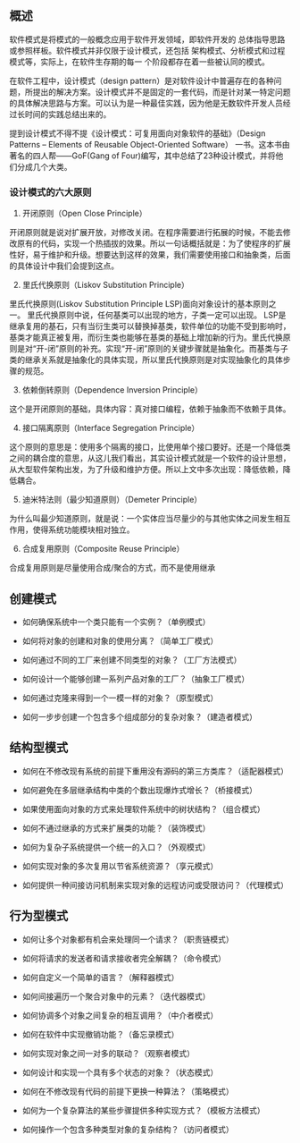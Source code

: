 ## 概述
软件模式是将模式的一般概念应用于软件开发领域，即软件开发的 总体指导思路或参照样板。软件模式并非仅限于设计模式，还包括 架构模式、分析模式和过程模式等，实际上，在软件生存期的每一 个阶段都存在着一些被认同的模式。

在软件工程中，设计模式（design pattern）是对软件设计中普遍存在的各种问题，所提出的解决方案。设计模式并不是固定的一套代码，而是针对某一特定问题的具体解决思路与方案。可以认为是一种最佳实践，因为他是无数软件开发人员经过长时间的实践总结出来的。

提到设计模式不得不提《设计模式：可复用面向对象软件的基础》（Design Patterns – Elements of Reusable Object-Oriented Software） 一书。这本书由著名的四人帮——GoF(Gang of Four)编写，其中总结了23种设计模式，并将他们分成几个大类。
### 设计模式的六大原则

1. 开闭原则（Open Close Principle）

开闭原则就是说对扩展开放，对修改关闭。在程序需要进行拓展的时候，不能去修改原有的代码，实现一个热插拔的效果。所以一句话概括就是：为了使程序的扩展性好，易于维护和升级。想要达到这样的效果，我们需要使用接口和抽象类，后面的具体设计中我们会提到这点。

2. 里氏代换原则（Liskov Substitution Principle）

里氏代换原则(Liskov Substitution Principle LSP)面向对象设计的基本原则之一。 里氏代换原则中说，任何基类可以出现的地方，子类一定可以出现。 LSP是继承复用的基石，只有当衍生类可以替换掉基类，软件单位的功能不受到影响时，基类才能真正被复用，而衍生类也能够在基类的基础上增加新的行为。里氏代换原则是对“开-闭”原则的补充。实现“开-闭”原则的关键步骤就是抽象化。而基类与子类的继承关系就是抽象化的具体实现，所以里氏代换原则是对实现抽象化的具体步骤的规范。

3. 依赖倒转原则（Dependence Inversion Principle）

这个是开闭原则的基础，具体内容：真对接口编程，依赖于抽象而不依赖于具体。

4. 接口隔离原则（Interface Segregation Principle）

这个原则的意思是：使用多个隔离的接口，比使用单个接口要好。还是一个降低类之间的耦合度的意思，从这儿我们看出，其实设计模式就是一个软件的设计思想，从大型软件架构出发，为了升级和维护方便。所以上文中多次出现：降低依赖，降低耦合。

5. 迪米特法则（最少知道原则）（Demeter Principle）

为什么叫最少知道原则，就是说：一个实体应当尽量少的与其他实体之间发生相互作用，使得系统功能模块相对独立。

6. 合成复用原则（Composite Reuse Principle）

合成复用原则是尽量使用合成/聚合的方式，而不是使用继承

## 创建模式

- 如何确保系统中一个类只能有一个实例？（单例模式）

- 如何将对象的创建和对象的使用分离？（简单工厂模式）

- 如何通过不同的工厂来创建不同类型的对象？（工厂方法模式）

- 如何设计一个能够创建一系列产品对象的工厂？（抽象工厂模式）

- 如何通过克隆来得到一个一模一样的对象？（原型模式）

- 如何一步步创建一个包含多个组成部分的复杂对象？（建造者模式）

## 结构型模式

- 如何在不修改现有系统的前提下重用没有源码的第三方类库？（适配器模式）

- 如何避免在多层继承结构中类的个数出现爆炸式增长？（桥接模式）

- 如果使用面向对象的方式来处理软件系统中的树状结构？（组合模式）

- 如何不通过继承的方式来扩展类的功能？（装饰模式）

- 如何为复杂子系统提供一个统一的入口？（外观模式）

- 如何实现对象的多次复用以节省系统资源？（享元模式）

- 如何提供一种间接访问机制来实现对象的远程访问或受限访问？（代理模式）

## 行为型模式

- 如何让多个对象都有机会来处理同一个请求？（职责链模式）

- 如何将请求的发送者和请求接收者完全解耦？（命令模式）

- 如何自定义一个简单的语言？（解释器模式）

- 如何间接遍历一个聚合对象中的元素？（迭代器模式）

- 如何协调多个对象之间复杂的相互调用？（中介者模式）

- 如何在软件中实现撤销功能？（备忘录模式）

- 如何实现对象之间一对多的联动？（观察者模式）

- 如何设计和实现一个具有多个状态的对象？（状态模式）

- 如何在不修改现有代码的前提下更换一种算法？（策略模式）

- 如何为一个复杂算法的某些步骤提供多种实现方式？（模板方法模式）

- 如何操作一个包含多种类型对象的复杂结构？（访问者模式）

